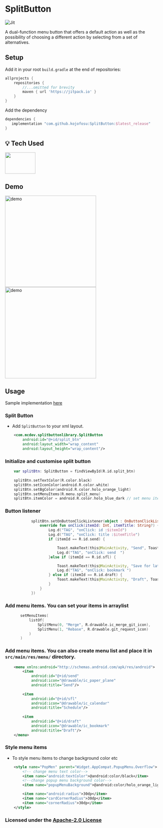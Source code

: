 # SplitButton
![Jit](https://img.shields.io/jitpack/v/github/kojofosu/SplitButton?style=for-the-badge&color=2F9319) 

 A dual-function menu button that offers a default action as well as the possibility of choosing a different action by selecting from a set of alternatives.


## Setup

Add it in your root `build.gradle` at the end of repositories:

```groovy
allprojects {
    repositories {
        //...omitted for brevity
        maven { url 'https://jitpack.io' }
    }
}
```



Add the dependency

```groovy
dependencies {
   implementation "com.github.kojofosu:SplitButton:$latest_release"
}
```

## :bulb: Tech Used

<img src="https://marvel-b1-cdn.bc0a.com/f00000000156946/www.jrebel.com/sites/rebel/files/image/2021-01/what%20is%20kotlin%20banner%20image.png" height="70px" width="100px"> 

## Demo
<img src="https://user-images.githubusercontent.com/20203694/137814254-97e4aec8-02cb-4c00-8624-ddc24a80f966.gif" alt="demo"  width="300" height="300"/><img src="https://user-images.githubusercontent.com/20203694/137814196-01499fa0-9f27-4797-bafe-6530d2e3f743.gif" alt="demo"  width="300" height="300"/>
    
## Usage
Sample implementation [here](app/)

### Split Button
- Add `SplitButton` to your xml layout.

```xml
    <com.mcdev.splitbuttonlibrary.SplitButton
        android:id="@+id/split_btn"
        android:layout_width="wrap_content"
        android:layout_height="wrap_content"/>
```

### Initialize and customise split button

```kotlin
    var splitBtn: SplitButton = findViewById(R.id.split_btn)
    
    splitBtn.setTextColor(R.color.black)
    splitBtn.setIconColor(android.R.color.white)
    splitBtn.setBgColor(android.R.color.holo_orange_light)
    splitBtn.setMenuItems(R.menu.split_menu)
    splitBtn.itemColor = android.R.color.holo_blue_dark // set menu items color
```

### Button listener
```kotlin
            splitBtn.setOnButtonClickListener(object : OnButtonClickListener {
                override fun onClick(itemId: Int, itemTitle: String?) {
                    Log.d("TAG", "onClick: id :$itemId")
                    Log.d("TAG", "onClick: title :$itemTitle")
                    if (itemId == R.id.send) {

                        Toast.makeText(this@MainActivity, "Send", Toast.LENGTH_SHORT).show()
                        Log.d("TAG", "onClick: send  ")
                    }else if (itemId == R.id.sfl) {

                        Toast.makeText(this@MainActivity, "Save for later", Toast.LENGTH_SHORT).show()
                        Log.d("TAG", "onClick: bookmark ")
                    } else if (itemId == R.id.draft) {
                        Toast.makeText(this@MainActivity, "Draft", Toast.LENGTH_SHORT).show()
                    }
                }
            })
```

### Add menu items. You can set your items in arraylist
```kotlin
       setMenuItems(
           listOf(
               SplitMenu(0, "Merge", R.drawable.ic_merge_git_icon),
               SplitMenu(1, "Rebase", R.drawable.git_request_icon)
           )
       )
```

### Add menu items. You can also create menu list and place it in `src/main/res/menu/` directory.
```xml
    <menu xmlns:android="http://schemas.android.com/apk/res/android">
        <item
            android:id="@+id/send"
            android:icon="@drawable/ic_paper_plane"
            android:title="Send"/>
    
        <item
            android:id="@+id/sfl"
            android:icon="@drawable/ic_calendar"
            android:title="Schedule"/>
    
        <item
            android:id="@+id/draft"
            android:icon="@drawable/ic_bookmark"
            android:title="Draft"/>
    </menu>
```

### Style menu items
- To style menu items to change background color etc
```xml
    <style name="PopMen" parent="Widget.AppCompat.PopupMenu.Overflow">
        <!-- change menu text color-->
        <item name="android:textColor">@android:color/black</item> 
        <!--change popup menu background color-->
        <item name="popupMenuBackground">@android:color/holo_orange_light</item>

        <item name="android:radius">30dp</item>
        <item name="cardCornerRadius">30dp</item>
        <item name="cornerRadius">30dp</item>
    </style>
```

### Licensed under the [Apache-2.0 License](LICENSE)
